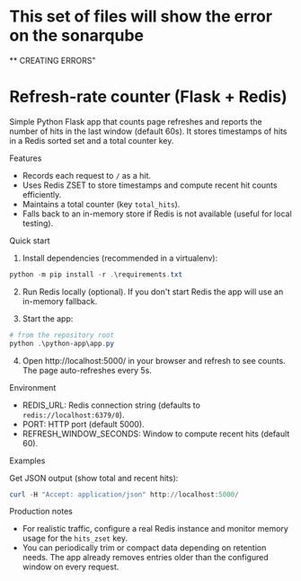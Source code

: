 # This set of files will show the error on the sonarqube

** CREATING ERRORS"

# Refresh-rate counter (Flask + Redis)

Simple Python Flask app that counts page refreshes and reports the number of hits in the last window (default 60s). It stores timestamps of hits in a Redis sorted set and a total counter key.

Features
- Records each request to `/` as a hit.
- Uses Redis ZSET to store timestamps and compute recent hit counts efficiently.
- Maintains a total counter (key `total_hits`).
- Falls back to an in-memory store if Redis is not available (useful for local testing).

Quick start

1. Install dependencies (recommended in a virtualenv):

```powershell
python -m pip install -r .\requirements.txt
```

2. Run Redis locally (optional). If you don't start Redis the app will use an in-memory fallback.

3. Start the app:

```powershell
# from the repository root
python .\python-app\app.py
```

4. Open http://localhost:5000/ in your browser and refresh to see counts. The page auto-refreshes every 5s.

Environment
- REDIS_URL: Redis connection string (defaults to `redis://localhost:6379/0`).
- PORT: HTTP port (default 5000).
- REFRESH_WINDOW_SECONDS: Window to compute recent hits (default 60).

Examples

Get JSON output (show total and recent hits):

```powershell
curl -H "Accept: application/json" http://localhost:5000/
```

Production notes
- For realistic traffic, configure a real Redis instance and monitor memory usage for the `hits_zset` key.
- You can periodically trim or compact data depending on retention needs. The app already removes entries older than the configured window on every request.